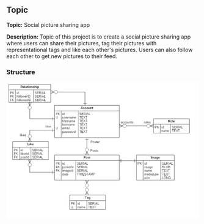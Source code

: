 ## Topic

**Topic:** Social picture sharing app

**Description:** Topic of this project is to create a social picture sharing app where users can share their pictures, tag their pictures with representational tags and like each other's pictures. Users can also follow each other to get new pictures to their feed. 

### Structure
![DBdiagram](images/DBdiagram.png)
